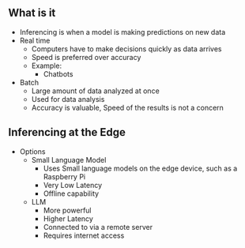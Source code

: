 ## What is it
- Inferencing is when a model is making predictions on new data
- Real time
	- Computers have to make decisions quickly as data arrives
	- Speed is preferred over accuracy
	- Example:
		- Chatbots
- Batch
	- Large amount of data analyzed at once
	- Used for data analysis
	- Accuracy is valuable, Speed of the results is not a concern

## Inferencing at the Edge
 - Options
	 - Small Language Model
		 - Uses Small language models on the edge device, such as a Raspberry Pi
		 - Very Low Latency
		 - Offline capability
	- LLM
		- More powerful
		- Higher Latency
		- Connected to via a remote server
		- Requires internet access